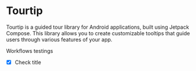 # Tourtip
Tourtip is a guided tour library for Android applications, built using Jetpack Compose. This library allows you to create customizable tooltips that guide users through various features of your app.

Workflows testings
- [x] Check title
